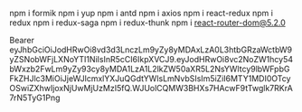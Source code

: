 npm i formik
npm i yup
npm i antd
npm i axios
npm i react-redux
npm i redux
npm i redux-saga
npm i redux-thunk
npm i react-router-dom@5.2.0




Bearer
eyJhbGciOiJodHRwOi8vd3d3LnczLm9yZy8yMDAxLzA0L3htbGRzaWctbW9yZSNobWFjLXNoYTI1NiIsInR5cCI6IkpXVCJ9.eyJodHRwOi8vc2NoZW1hcy54bWxzb2FwLm9yZy93cy8yMDA1LzA1L2lkZW50aXR5L2NsYWltcy9lbWFpbGFkZHJlc3MiOiJjeWJlcmxlYXJuQGdtYWlsLmNvbSIsIm5iZiI6MTY1MDI0OTcyOSwiZXhwIjoxNjUwMjUzMzI5fQ.WJUolCQMW3BHXs7HAcwF9tTwglk7RKrA7rN5TyG1Png